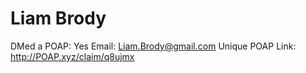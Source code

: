 # Liam Brody

DMed a POAP: Yes
Email: Liam.Brody@gmail.com
Unique POAP Link: http://POAP.xyz/claim/q8ujmx